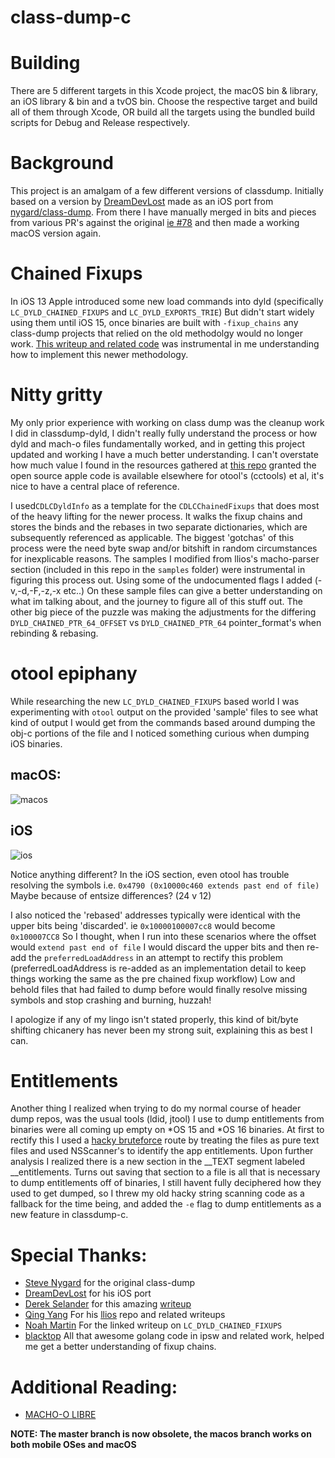 class-dump-c
==========

# Building

There are 5 different targets in this Xcode project, the macOS bin & library, an iOS library & bin and a tvOS bin. Choose the respective target and build all of them through Xcode, OR build all the targets using the bundled build scripts for Debug and Release respectively.

# Background

This project is an amalgam of a few different versions of classdump. Initially based on a version by [DreamDevLost](https://github.com/DreamDevLost/classdumpios)
made as an iOS port from [nygard/class-dump](https://github.com/nygard/class-dump). From there I have manually merged in bits and pieces from various PR's against the original 
[ie #78](https://github.com/nygard/class-dump/pull/78) and then made a working macOS version again.

# Chained Fixups

In iOS 13 Apple introduced some new load commands into dyld (specifically `LC_DYLD_CHAINED_FIXUPS` and `LC_DYLD_EXPORTS_TRIE`) But didn't start widely using them
until iOS 15, once binaries are built with `-fixup_chains` any class-dump projects that relied on the old methodolgy would no longer work. [This writeup and related code](https://github.com/qyang-nj/llios/blob/main/dynamic_linking/chained_fixups.md) was instrumental in me understanding how to implement this newer methodology.

# Nitty gritty

My only prior experience with working on class dump was the cleanup work I did in classdump-dyld, I didn't really fully understand the process or how dyld and mach-o files fundamentally worked, and in getting this project updated and working I have a much better understanding. I can't overstate how much value I found in the resources gathered at [this repo](https://github.com/qyang-nj/llios) granted the open source apple code is available elsewhere for otool's (cctools) et al, it's nice to have a central place of reference. 

I used`CDLCDyldInfo` as a template for the `CDLCChainedFixups` that does most of the heavy lifting for the newer process. It walks the fixup chains and stores the binds and the rebases in two separate dictionaries, which are subsequently referenced as applicable. The biggest 'gotchas' of this process were the need byte swap and/or bitshift in random circumstances for inexplicable reasons. The samples I modified from llios's macho-parser section (included in this repo in the `samples` folder) were instrumental in figuring this process out. Using some of the undocumented flags I added (-v,-d,-F,-z,-x etc..) On these sample files can give a better understanding on what im talking about, and the journey to figure all of this stuff out. The other big piece of the puzzle was making the adjustments for the differing `DYLD_CHAINED_PTR_64_OFFSET` vs `DYLD_CHAINED_PTR_64` pointer_format's when rebinding & rebasing.

# otool epiphany

While researching the new `LC_DYLD_CHAINED_FIXUPS` based world I was experimenting with `otool` output on the provided 'sample' files to see what kind of output I would get from the commands based around dumping the obj-c portions of the file and I noticed something curious when dumping iOS binaries.

## macOS:
![macos](https://github.com/lechium/classdumpios/blob/macos/Research/macos.png?raw=true) 

## iOS
![ios](https://github.com/lechium/classdumpios/blob/macos/Research/ios.png?raw=true)

Notice anything different? In the iOS section, even otool has trouble resolving the symbols i.e. `0x4790 (0x10000c460 extends past end of file)` Maybe because of entsize differences? (24 v 12)
            
I also noticed the 'rebased' addresses typically were identical with the upper bits being 'discarded'. ie `0x10000100007cc8` would become `0x100007CC8` So I thought, when I run into these scenarios where the offset would `extend past end of file` I would discard the upper bits and then re-add the `preferredLoadAddress` in an attempt to rectify this problem (preferredLoadAddress is re-added as an implementation detail to keep things working the same as the pre chained fixup workflow) Low and behold files that had failed to dump before would finally resolve missing symbols and stop crashing and burning, huzzah!

I apologize if any of my lingo isn't stated properly, this kind of bit/byte shifting chicanery has never been my strong suit, explaining this as best I can.

# Entitlements

Another thing I realized when trying to do my normal course of header dump repos, was the usual tools (ldid, jtool) I use to dump entitlements from binaries were all coming up empty on *OS 15 and *OS 16 binaries. At first to rectify this I used a [hacky bruteforce](../macos/classdumpios/Classes/FileManagement/CDMachOFile.m#L392) route by treating the files as pure text files and used NSScanner's to identify the app entitlements. Upon further analysis I realized there is a new section in the __TEXT segment labeled __entitlements. Turns out saving that section to a file is all that is necessary to dump entitlements off of binaries, I still havent fully deciphered how they used to get dumped, so I threw my old hacky string scanning code as a fallback for the time being, and added the `-e` flag to dump entitlements as a new feature in classdump-c.

# Special Thanks:

- [Steve Nygard](https://github.com/nygard/) for the original class-dump
- [DreamDevLost](https://github.com/DreamDevLost/classdumpios) for his iOS port
- [Derek Selander](https://github.com/DerekSelander) for this amazing [writeup](https://derekselander.github.io/dsdump/)
- [Qing Yang](https://github.com/qyang-nj) For his [llios](https://github.com/qyang-nj/llios/) repo and related writeups
- [Noah Martin](https://www.emergetools.com/blog/posts/iOS15LaunchTime) For the linked writeup on `LC_DYLD_CHAINED_FIXUPS`
- [blacktop](https://github.com/blacktop) All that awesome golang code in ipsw and related work, helped me get a better understanding of fixup chains.

# Additional Reading:

- [MACHO-O LIBRE](https://www.first.org/resources/papers/conf2016/FIRST-2016-130.pdf)

**NOTE: The master branch is now obsolete, the macos branch works on both mobile OSes and macOS**



